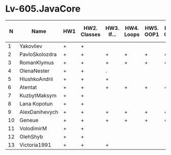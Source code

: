 # Lv-605.JavaCore

N|Name| HW1 | HW2. Classes|HW3. If...|HW4. Loops|HW5. OOP1 |HW6. OOP2 |HW7. Inner classes| HW8. Collection | HW9. String|HW10. Exception|HW11. Thread. IO|HW12. Java8
--|--|--|--|--|--|--|--|--|--|--|--|--|--
1|Yakovliev|+|+|||||||||||
2|PavloSkolozdra|+|+|+|+|+|+|+|+|+|+|+|+|
3|RomanKlymus|+|+|+|+|+|+|+|+|+|+|+||
4|OlenaNester|+|+|.||||||||||
5|HlushkoAndrii|+|+|+||||||||||
6|Atentat|+|+|+|+|+|+|+|+|+|+|||
7|KuzbytMaksym|+|+|||||||||||
8|Lana Kopotun|+|+|||||||||||
9|AlexDanihevych|+|+|+|+|+|+|+|+|+||||
10|Geneue|+|+|+|+|+|+|+|+|+||||
11|VolodimirM|+|+|||||||||||
12|OlehShyb|+|+|||||||||||
13|Victoria1991|+|+|+||||||||||
